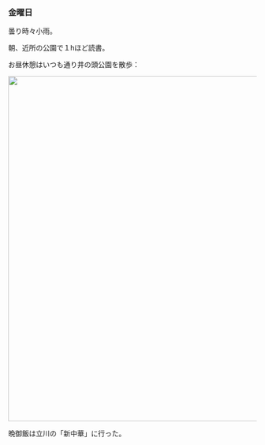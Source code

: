 ### 金曜日

曇り時々小雨。

朝、近所の公園で１hほど読書。

お昼休憩はいつも通り井の頭公園を散歩：

<img src="https://i.imgur.com/wW8Smhd.jpg" width="700">

晩御飯は立川の「新中華」に行った。